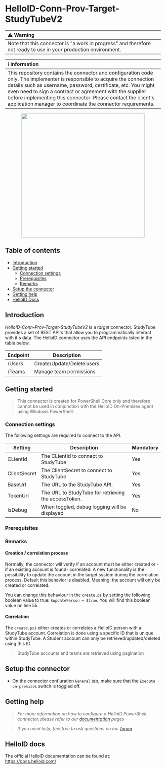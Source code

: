 # HelloID-Conn-Prov-Target-StudyTubeV2

| :warning: Warning |
|:---------------------------|
| Note that this connector is "a work in progress" and therefore not ready to use in your production environment. |

| :information_source: Information |
|:---------------------------|
| This repository contains the connector and configuration code only. The implementer is responsible to acquire the connection details such as username, password, certificate, etc. You might even need to sign a contract or agreement with the supplier before implementing this connector. Please contact the client's application manager to coordinate the connector requirements. |

<p align="center">
  <img src="https://www.studytube.nl/hubfs/raw_assets/public/DiamondTube/assets/images/logo/logo-dark-blue.svg" width='400'>
</p>

## Table of contents

- [Introduction](#Introduction)
- [Getting started](#Getting-started)
  + [Connection settings](#Connection-settings)
  + [Prerequisites](#Prerequisites)
  + [Remarks](#Remarks)
- [Setup the connector](@Setup-The-Connector)
- [Getting help](#Getting-help)
- [HelloID Docs](#HelloID-docs)

## Introduction

_HelloID-Conn-Prov-Target-StudyTubeV2_ is a _target_ connector. StudyTube provides a set of REST API's that allow you to programmatically interact with it's data. The HelloID connector uses the API endpoints listed in the table below.

| Endpoint     | Description |
| ------------ | ----------- |
| /Users       | Create/Update/Delete users |
| /Teams       | Manage team permissions |

## Getting started

> This connector is created for PowerShell Core only and therefore cannot be used in conjunction with the HelloID On-Premises agent using Windows PowerShell.

### Connection settings

The following settings are required to connect to the API.

| Setting      | Description                        | Mandatory   |
| ------------ | -----------                        | ----------- |
| CLientId     | The CLientId to connect to StudyTube | Yes        |
| ClientSecret | The ClientSecret to connect to StudyTube  | Yes        |
| BaseUrl      | The URL to the StudyTube API.| Yes        |
| TokenUrl     | The URL to StudyTube for retrieving the accessToken. | Yes        |
| IsDebug      | When toggled, debug logging will be displayed | No         |

### Prerequisites

### Remarks

#### Creation / correlation process

Normally, the connector will verify if an account must be either created or -if an existing account is found- correlated. A new functionality is the possibility to update the account in the target system during the correlation process. Default this behavior is disabled. Meaning, the account will only be created or correlated.

You can change this behaviour in the `create.ps` by setting the following boolean value to true: `$updatePerson = $true`. You will find this boolean value on line 55.

#### Correlation

The `create.ps1` either creates or correlates a HelloID person with a StudyTube account. Correlation is done using a specific ID that is unique within StudyTube. A Student account can only be retrieved/updated/deleted using this ID.

> StudyTube accounts and teams are retrieved using pagination

## Setup the connector

- On the connector confiuration `General` tab, make sure that the `Execute on-premises` switch is toggled off.

## Getting help

> _For more information on how to configure a HelloID PowerShell connector, please refer to our [documentation](https://docs.helloid.com/hc/en-us/articles/360012558020-Configure-a-custom-PowerShell-target-system) pages_

> _If you need help, feel free to ask questions on our [forum](https://forum.helloid.com)_

## HelloID docs

The official HelloID documentation can be found at: https://docs.helloid.com/
